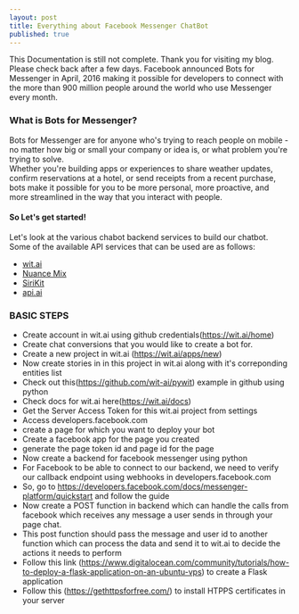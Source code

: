 ```yaml
---
layout: post
title: Everything about Facebook Messenger ChatBot
published: true
---
```


This Documentation is still not complete. Thank you for visiting my blog. Please check back after a few days.
Facebook announced Bots for Messenger in April, 2016 making it possible for developers to connect with the more than 900 million people around the world who use Messenger every month.  
  
  
### What is Bots for Messenger?  
Bots for Messenger are for anyone who's trying to reach people on mobile - no matter how big or small your company or idea is, or what problem you're trying to solve.   
Whether you're building apps or experiences to share weather updates, confirm reservations at a hotel, or send receipts from a recent purchase, bots make it possible for you to be more personal, more proactive, and more streamlined in the way that you interact with people.
  

#### So Let's get started!  
Let's look at the various chabot backend services to build our chatbot.  
Some of the available API services that can be used are as follows:  
- [wit.ai](https://wit.ai/home)  
- [Nuance Mix](https://developer.nuance.com)  
- [SiriKit](https://developer.apple.com/sirikit/)  
- [api.ai](https://api.ai/)  

### BASIC STEPS  

- Create  account in wit.ai using github credentials(https://wit.ai/home)
- Create chat conversions that you would like to create a bot for.
- Create a new project in wit.ai (https://wit.ai/apps/new)
- Now create stories in in this project in wit.ai along with it's correponding entities list
- Check out this(https://github.com/wit-ai/pywit) example in github using python
- Check docs for wit.ai here(https://wit.ai/docs)
- Get the Server Access Token for this wit.ai project from settings
- Access developers.facebook.com
- create a page for which you want to deploy your bot
- Create a facebook app for the page you created
- generate the page token id and page id for the page
- Now create a backend for facebook messenger using python
- For Facebook to be able to connect to our backend, we need to verify our callback endpoint using webhooks in developers.facebook.com
- So, go to https://developers.facebook.com/docs/messenger-platform/quickstart and follow the guide
- Now create a POST function in backend which can handle the calls from facebook which receives any message a user sends in through your page chat.
- This post function should pass the message and user id to another function which can process the data and send it to wit.ai to decide the actions it needs to perform
- Follow this link (https://www.digitalocean.com/community/tutorials/how-to-deploy-a-flask-application-on-an-ubuntu-vps) to create a Flask application
- Follow this (https://gethttpsforfree.com/) to install HTPPS certificates in your server
